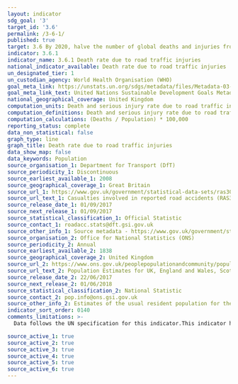 ```yaml
---
layout: indicator
sdg_goal: '3'
target_id: '3.6'
permalink: /3-6-1/
published: true
target: 3.6 By 2020, halve the number of global deaths and injuries from road traffic accidents
indicator: 3.6.1
indicator_name: 3.6.1 Death rate due to road traffic injuries
national_indicator_available: Death rate due to road traffic injuries
un_designated_tier: 1
un_custodian_agency: World Health Organisation (WHO)
goal_meta_link: https://unstats.un.org/sdgs/metadata/files/Metadata-03-06-01.pdf
goal_meta_link_text: United Nations Sustainable Development Goals Metadata (PDF 213 KB)
national_geographical_coverage: United Kingdom
computation_units: Death and serious injury rate due to road traffic injuries
computation_definitions: Death and serious injury rate due to road traffic injuries as defined as the number of road traffic fatal injury deaths per 100,000 population.
computation_calculations: (Deaths / Population) * 100,000
reporting_status: complete
data_non_statistical: false
graph_type: line
graph_title: Death rate due to road traffic injuries
data_show_map: false
data_keywords: Population
source_organisation_1: Department for Transport (DfT)
source_periodicity_1: Discontinuous
source_earliest_available_1: 2008
source_geographical_coverage_1: Great Britain
source_url_1: https://www.gov.uk/government/statistical-data-sets/ras30-reported-casualties-in-road-accidents.
source_url_text_1: Casualties involved in reported road accidents (RAS30)
source_release_date_1: 01/09/2017
source_next_release_1: 01/09/2017
source_statistical_classification_1: Official Statistic
source_contact_1: roadacc.stats@dft.gsi.gov.uk
source_other_info_1: Source metadata - https://www.gov.uk/government/statistics/reported-road-casualties-great-britain-annual-report-2016 2008 values from - http://www.travelindependent.org.uk/files/rrcgb-2015.pdf
source_organisation_2: Office for National Statistics (ONS)
source_periodicity_2: Annual
source_earliest_available_2: 1838
source_geographical_coverage_2: United Kingdom
source_url_2: https://www.ons.gov.uk/peoplepopulationandcommunity/populationandmigration/populationestimates/datasets/populationestimatesforukenglandandwalesscotlandandnorthernireland
source_url_text_2: Population Estimates for UK, England and Wales, Scotland and Northern Ireland
source_release_date_2: 22/06/2017
source_next_release_2: 01/06/2018
source_statistical_classification_2: National Statistic
source_contact_2: pop.info@ons.gsi.gov.uk
source_other_info_2: Estimates of the usual resident population for the UK as at 30 June of the reference year. Provided by administrative area, single year of age and sex
indicator_sort_order: 0140
comments_limitations: >-
  Data follows the UN specification for this indicator.This indicator has not been identified in collaboration with topic experts.

source_active_1: true
source_active_2: true
source_active_3: true
source_active_4: true
source_active_5: true
source_active_6: true
---
```

